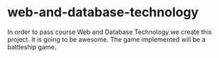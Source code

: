 # web-and-database-technology
In order to pass course Web and Database Technology we create this project. It is going to be awesome.
The game implemented will be a battleship game. 
